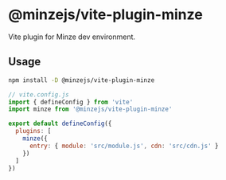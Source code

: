 # @minzejs/vite-plugin-minze

Vite plugin for Minze dev environment.

## Usage

```bash
npm install -D @minzejs/vite-plugin-minze
```

```js
// vite.config.js
import { defineConfig } from 'vite'
import minze from '@minzejs/vite-plugin-minze'

export default defineConfig({
  plugins: [
    minze({
      entry: { module: 'src/module.js', cdn: 'src/cdn.js' }
    })
  ]
})
```

